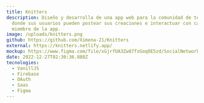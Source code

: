 ```yaml
---
title: Knitters
description: Diseño y desarrolla de una app web para la comunidad de tejedores,
  donde sus usuarios pueden postear sus creaciones e interactuar con cada
  miembro de la app.
image: /uploads/knitters.png
github: https://github.com/Ximena-21/Knitters
external: https://knitters.netlify.app/
mockup: https://www.figma.com/file/xGjrfUA3Zw87fsGoqOE5zd/SocialNetwork?t=hAVAQhyVZhkyIUc0-1
date: 2022-12-27T02:30:36.888Z
tecnologies:
  - VanillJS
  - Firebase
  - OAuth
  - Saas
  - Figma
---
```

